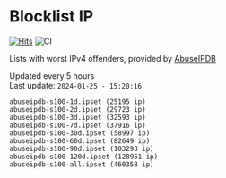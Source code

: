 # Blocklist IP

[![Hits](https://hits.seeyoufarm.com/api/count/incr/badge.svg?url=https%3A%2F%2Fgithub.com%2Fborestad%2Fblocklist-ip%2F&count_bg=%2379C83D&title_bg=%23555555&icon=&icon_color=%23E7E7E7&title=hits&edge_flat=false)](https://hits.seeyoufarm.com)  ![CI](https://img.shields.io/github/workflow/status/borestad/blocklist-ip/CI?style=flat-square)

Lists with worst IPv4 offenders, provided by [AbuseIPDB](https://www.abuseipdb.com/)

<!-- FOOTER-PLACEHOLDER -->
Updated every 5 hours<br>
Last update: `2024-01-25 - 15:20:16`
```
abuseipdb-s100-1d.ipset (25195 ip)
abuseipdb-s100-2d.ipset (29723 ip)
abuseipdb-s100-3d.ipset (32593 ip)
abuseipdb-s100-7d.ipset (37916 ip)
abuseipdb-s100-30d.ipset (58997 ip)
abuseipdb-s100-60d.ipset (82649 ip)
abuseipdb-s100-90d.ipset (103293 ip)
abuseipdb-s100-120d.ipset (128951 ip)
abuseipdb-s100-all.ipset (460358 ip)
```
